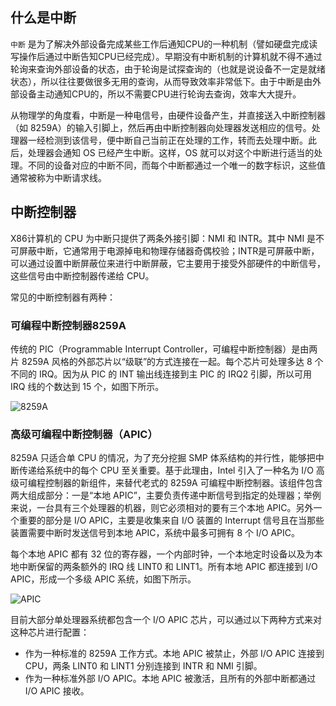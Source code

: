 ## 什么是中断
`中断` 是为了解决外部设备完成某些工作后通知CPU的一种机制（譬如硬盘完成读写操作后通过中断告知CPU已经完成）。早期没有中断机制的计算机就不得不通过轮询来查询外部设备的状态，由于轮询是试探查询的（也就是说设备不一定是就绪状态），所以往往要做很多无用的查询，从而导致效率非常低下。由于中断是由外部设备主动通知CPU的，所以不需要CPU进行轮询去查询，效率大大提升。

从物理学的角度看，中断是一种电信号，由硬件设备产生，并直接送入中断控制器（如 8259A）的输入引脚上，然后再由中断控制器向处理器发送相应的信号。处理器一经检测到该信号，便中断自己当前正在处理的工作，转而去处理中断。此后，处理器会通知 OS 已经产生中断。这样，OS 就可以对这个中断进行适当的处理。不同的设备对应的中断不同，而每个中断都通过一个唯一的数字标识，这些值通常被称为中断请求线。

## 中断控制器
X86计算机的 CPU 为中断只提供了两条外接引脚：NMI 和 INTR。其中 NMI 是不可屏蔽中断，它通常用于电源掉电和物理存储器奇偶校验；INTR是可屏蔽中断，可以通过设置中断屏蔽位来进行中断屏蔽，它主要用于接受外部硬件的中断信号，这些信号由中断控制器传递给 CPU。

常见的中断控制器有两种：

### 可编程中断控制器8259A

传统的 PIC（Programmable Interrupt Controller，可编程中断控制器）是由两片 8259A 风格的外部芯片以“级联”的方式连接在一起。每个芯片可处理多达 8 个不同的 IRQ。因为从 PIC 的 INT 输出线连接到主 PIC 的 IRQ2 引脚，所以可用 IRQ 线的个数达到 15 个，如图下所示。

![8259A](https://raw.githubusercontent.com/liexusong/linux-source-code-analyze/master/images/8259A.png)

### 高级可编程中断控制器（APIC）

8259A 只适合单 CPU 的情况，为了充分挖掘 SMP 体系结构的并行性，能够把中断传递给系统中的每个 CPU 至关重要。基于此理由，Intel 引入了一种名为 I/O 高级可编程控制器的新组件，来替代老式的 8259A 可编程中断控制器。该组件包含两大组成部分：一是“本地 APIC”，主要负责传递中断信号到指定的处理器；举例来说，一台具有三个处理器的机器，则它必须相对的要有三个本地 APIC。另外一个重要的部分是 I/O APIC，主要是收集来自 I/O 装置的 Interrupt 信号且在当那些装置需要中断时发送信号到本地 APIC，系统中最多可拥有 8 个 I/O APIC。

每个本地 APIC 都有 32 位的寄存器，一个内部时钟，一个本地定时设备以及为本地中断保留的两条额外的 IRQ 线 LINT0 和 LINT1。所有本地 APIC 都连接到 I/O APIC，形成一个多级 APIC 系统，如图下所示。

![APIC](https://raw.githubusercontent.com/liexusong/linux-source-code-analyze/master/images/APIC.gif)

目前大部分单处理器系统都包含一个 I/O APIC 芯片，可以通过以下两种方式来对这种芯片进行配置：
* 作为一种标准的 8259A 工作方式。本地 APIC 被禁止，外部 I/O APIC 连接到 CPU，两条 LINT0 和 LINT1 分别连接到 INTR 和 NMI 引脚。
* 作为一种标准外部 I/O APIC。本地 APIC 被激活，且所有的外部中断都通过 I/O APIC 接收。
